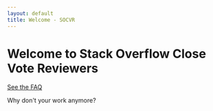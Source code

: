 ```yaml
---
layout: default
title: Welcome - SOCVR
---
```


# Welcome to Stack Overflow Close Vote Reviewers

[See the FAQ](/posts/faq.md)



Why don't your work anymore?


